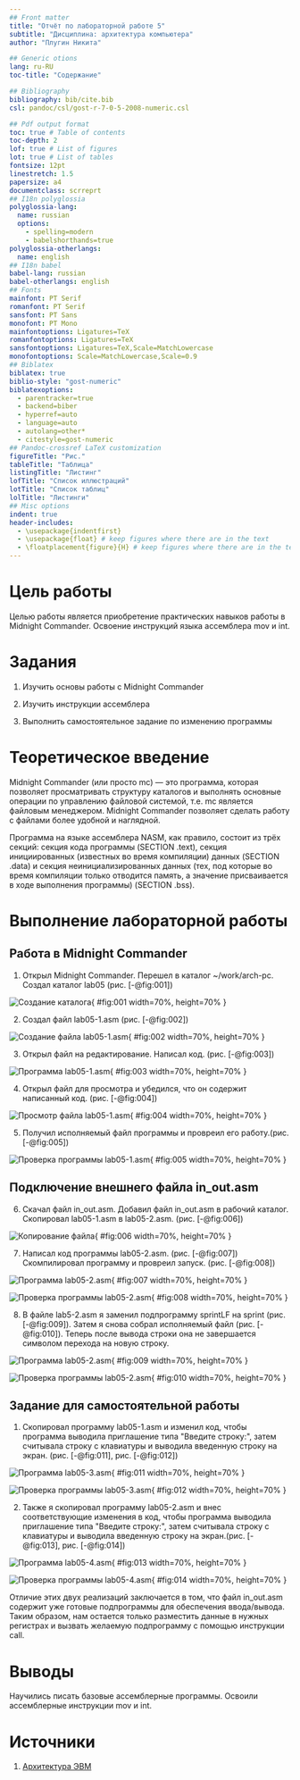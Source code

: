 ```yaml
---
## Front matter
title: "Отчёт по лабораторной работе 5"
subtitle: "Дисциплина: архитектура компьютера"
author: "Плугин Никита"

## Generic otions
lang: ru-RU
toc-title: "Содержание"

## Bibliography
bibliography: bib/cite.bib
csl: pandoc/csl/gost-r-7-0-5-2008-numeric.csl

## Pdf output format
toc: true # Table of contents
toc-depth: 2
lof: true # List of figures
lot: true # List of tables
fontsize: 12pt
linestretch: 1.5
papersize: a4
documentclass: scrreprt
## I18n polyglossia
polyglossia-lang:
  name: russian
  options:
	- spelling=modern
	- babelshorthands=true
polyglossia-otherlangs:
  name: english
## I18n babel
babel-lang: russian
babel-otherlangs: english
## Fonts
mainfont: PT Serif
romanfont: PT Serif
sansfont: PT Sans
monofont: PT Mono
mainfontoptions: Ligatures=TeX
romanfontoptions: Ligatures=TeX
sansfontoptions: Ligatures=TeX,Scale=MatchLowercase
monofontoptions: Scale=MatchLowercase,Scale=0.9
## Biblatex
biblatex: true
biblio-style: "gost-numeric"
biblatexoptions:
  - parentracker=true
  - backend=biber
  - hyperref=auto
  - language=auto
  - autolang=other*
  - citestyle=gost-numeric
## Pandoc-crossref LaTeX customization
figureTitle: "Рис."
tableTitle: "Таблица"
listingTitle: "Листинг"
lofTitle: "Список иллюстраций"
lotTitle: "Список таблиц"
lolTitle: "Листинги"
## Misc options
indent: true
header-includes:
  - \usepackage{indentfirst}
  - \usepackage{float} # keep figures where there are in the text
  - \floatplacement{figure}{H} # keep figures where there are in the text
---
```


# Цель работы

Целью работы является приобретение практических навыков работы в Midnight Commander. 
Освоение инструкций языка ассемблера mov и int.

# Задания

1. Изучить основы работы с Midnight Commander

2. Изучить инструкции ассемблера

3. Выполнить самостоятельное задание по изменению программы

# Теоретическое введение

Midnight Commander (или просто mc) — это программа, которая позволяет просматривать
структуру каталогов и выполнять основные операции по управлению файловой системой,
т.е. mc является файловым менеджером. Midnight Commander позволяет сделать работу с
файлами более удобной и наглядной.

Программа на языке ассемблера NASM, как правило, состоит из трёх секций: секция кода
программы (SECTION .text), секция инициированных (известных во время компиляции)
данных (SECTION .data) и секция неинициализированных данных (тех, под которые во
время компиляции только отводится память, а значение присваивается в ходе выполнения
программы) (SECTION .bss).

# Выполнение лабораторной работы

## Работа в Midnight Commander

1. Открыл Midnight Commander. Перешел в каталог ~/work/arch-pc. 
Создал каталог lab05 (рис. [-@fig:001])

![Создание каталога](image/01.png){ #fig:001 width=70%, height=70% }

2. Создал файл lab05-1.asm (рис. [-@fig:002])

![Создание файла lab05-1.asm](image/02.png){ #fig:002 width=70%, height=70% }

3. Открыл файл на редактирование. Написал код. (рис. [-@fig:003])

![Программа lab05-1.asm](image/03.png){ #fig:003 width=70%, height=70% }

4. Открыл файл для просмотра и убедился, что он содержит написанный код. (рис. [-@fig:004])

![Просмотр файла lab05-1.asm](image/04.png){ #fig:004 width=70%, height=70% }

5. Получил исполняемый файл программы и провреил его работу.(рис. [-@fig:005])

![Проверка программы lab05-1.asm](image/05.png){ #fig:005 width=70%, height=70% }

## Подключение внешнего файла in_out.asm

6. Скачал файл in_out.asm. Добавил файл in_out.asm в рабочий каталог. 
Скопировал lab05-1.asm в lab05-2.asm. (рис. [-@fig:006])

![Копирование файла](image/06.png){ #fig:006 width=70%, height=70% }

7. Написал код программы lab05-2.asm. (рис. [-@fig:007]) 
Скомпилировал программу и провреил запуск. (рис. [-@fig:008])

![Программа lab05-2.asm](image/07.png){ #fig:007 width=70%, height=70% }

![Проверка программы lab05-2.asm](image/08.png){ #fig:008 width=70%, height=70% }

8. В файле lab5-2.asm я заменил подпрограмму sprintLF на sprint (рис. [-@fig:009]). 
Затем я снова собрал исполняемый файл (рис. [-@fig:010]). 
Теперь после вывода строки она не завершается символом перехода на новую строку.

![Программа lab05-2.asm](image/09.png){ #fig:009 width=70%, height=70% }

![Проверка программы lab05-2.asm](image/10.png){ #fig:010 width=70%, height=70% }

##  Задание для самостоятельной работы

1. Скопировал программу lab05-1.asm и изменил код, чтобы программа выводила 
приглашение типа "Введите строку:", затем считывала строку с клавиатуры 
и выводила введенную строку на экран. (рис. [-@fig:011], рис. [-@fig:012])

![Программа lab05-3.asm](image/11.png){ #fig:011 width=70%, height=70% }

![Проверка программы lab05-3.asm](image/12.png){ #fig:012 width=70%, height=70% }

2. Также я скопировал программу lab05-2.asm и внес соответствующие изменения в код, 
чтобы программа выводила приглашение типа "Введите строку:", 
затем считывала строку с клавиатуры и выводила введенную строку на экран.(рис. [-@fig:013], рис. [-@fig:014])

![Программа lab05-4.asm](image/13.png){ #fig:013 width=70%, height=70% }

![Проверка программы lab05-4.asm](image/14.png){ #fig:014 width=70%, height=70% }

Отличие этих двух реализаций заключается в том, что файл in_out.asm содержит уже 
готовые подпрограммы для обеспечения ввода/вывода. 
Таким образом, нам остается только разместить данные в нужных регистрах и 
вызвать желаемую подпрограмму с помощью инструкции call.

# Выводы

Научились писать базовые ассемблерные программы. Освоили ассемблерные инструкции mov и int.

# Источники

1. [Архитектура ЭВМ](https://esystem.rudn.ru/course/view.php?id=108)